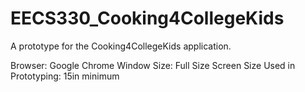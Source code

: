 # EECS330_Cooking4CollegeKids
A prototype for the Cooking4CollegeKids application.

Browser: Google Chrome
Window Size: Full Size
Screen Size Used in Prototyping: 15in minimum
